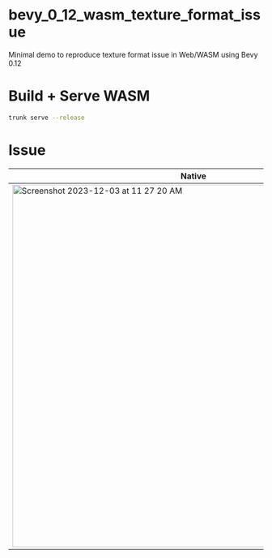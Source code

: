# bevy_0_12_wasm_texture_format_issue

Minimal demo to reproduce texture format issue in Web/WASM using Bevy 0.12

# Build + Serve WASM

```sh
trunk serve --release
```

# Issue

| Native | Web/Wasm |
| - | - |
| <img width="715" alt="Screenshot 2023-12-03 at 11 27 20 AM" src="https://github.com/nilaysavant/bevy_0_12_wasm_texture_format_issue/assets/47603308/c7213415-6ecf-4484-8582-5e7eb8b2c9ec"> | ![Screenshot 2023-12-03 at 11 33 35 AM](https://github.com/nilaysavant/bevy_0_12_wasm_texture_format_issue/assets/47603308/bbe1775d-08c0-4365-a6d5-ff2de76a6330) |
